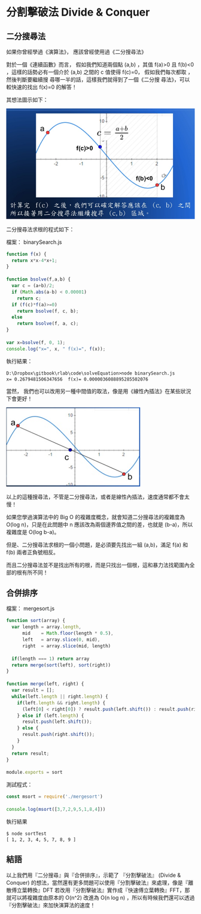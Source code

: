 # 分割擊破法 Divide & Conquer

## 二分搜尋法

如果你曾經學過《演算法》， 應該曾經使用過《二分搜尋法》

對於一個《連續函數》而言， 假如我們知道兩個點 (a,b) ，其值 f(a)>0 且 f(b)<0 ，這樣的話勢必有一個介於 (a,b) 之間的 c 值使得 f(c)=0， 假如我們每次都取 ，然後判斷要繼續搜 尋哪一半的話，這樣我們就得到了一個《二分搜 尋法》，可以較快速的找出 f(x)=0 的解答！

其想法圖示如下：

![](img/binarySearch.png)

二分搜尋法求根的程式如下：

檔案： binarySearch.js

```javascript
function f(x) {
  return x*x-4*x+1;
}

function bsolve(f,a,b) {
  var c = (a+b)/2;
  if (Math.abs(a-b) < 0.00001)
    return c;
  if (f(c)*f(a)>=0)
    return bsolve(f, c, b);
  else
    return bsolve(f, a, c);
}

var x=bsolve(f, 0, 1);
console.log("x=", x, " f(x)=", f(x));
```

執行結果：

```
D:\Dropbox\gitbook\rlab\code\solveEquation>node binarySearch.js
x= 0.2679481506347656  f(x)= 0.0000036088895285502076
```

當然， 我們也可以改用另一種中間值的取法，像是用《線性內插法》在某些狀況下會更好！

![](img/linearInterpolation.png)


以上的這種搜尋法，不管是二分搜尋法，或者是線性內插法，速度通常都不會太慢！

如果您學過演算法中的 Big O 的複雜度概念，就會知道二分搜尋法的複雜度為 O(log n)，只是在此問題中 n 應該改為兩個邊界值之間的差，也就是 (b-a)，所以複雜度是 O(log b-a)。

但是、二分搜尋法求根的一個小問題，是必須要先找出一組 (a,b)，滿足 f(a) 和 f(b) 兩者正負號相反。

而且二分搜尋法並不是找出所有的根，而是只找出一個根，這和暴力法找範圍內全部的根有所不同！


## 合併排序

檔案： mergesort.js

```js
function sort(array) {
  var length = array.length,
      mid    = Math.floor(length * 0.5),
      left   = array.slice(0, mid),
      right  = array.slice(mid, length)

  if(length === 1) return array
  return merge(sort(left), sort(right))
}

function merge(left, right) {
  var result = [];
  while(left.length || right.length) {
    if(left.length && right.length) {
      (left[0] < right[0]) ? result.push(left.shift()) : result.push(right.shift());
    } else if (left.length) {
      result.push(left.shift());
    } else {
      result.push(right.shift());
    }
  }
  return result;
}

module.exports = sort

```

測試程式：

```js
const msort = require('./mergesort')

console.log(msort([3,7,2,9,5,1,8,4]))

```

執行結果

```
$ node sortTest
[ 1, 2, 3, 4, 5, 7, 8, 9 ]
```

## 結語

以上我們用『二分搜尋』與『合併排序』，示範了 『分割擊破法』 (Divide & Conquer) 的想法，當然還有更多問題可以使用『分割擊破法』來處理，像是『離散傅立葉轉換』DFT 若改用『分割擊破法』實作成『快速傅立葉轉換』FFT，那就可以將複雜度由原本的 O(n^2) 改進為 O(n log n) ，所以有時候我們還可以透過『分割擊破法』來加快演算法的速度！



